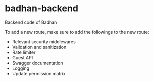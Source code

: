 # badhan-backend
Backend code of Badhan

To add a new route, make sure to add the followings to the new route:
* Relevant security middlewares
* Validation and sanitization
* Rate limiter
* Guest API
* Swagger documentation
* Logging
* Update permission matrix
